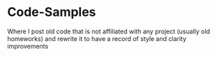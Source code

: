 # Code-Samples
Where I post old code that is not affiliated with any project (usually old homeworks) and rewrite it to have a record of style and clarity improvements
